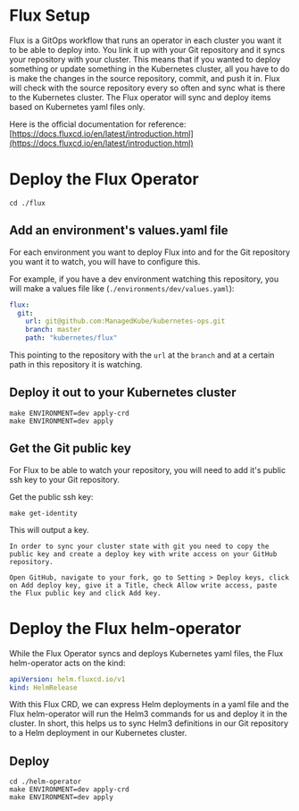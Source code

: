 Flux Setup
============
Flux is a GitOps workflow that runs an operator in each cluster you want it to be able to deploy into.  You link it up with your Git repository and it syncs your repository with your cluster.  This means that if you wanted to deploy something or update something in the Kubernetes cluster, all you have to do is make the changes in the source repository, commit, and push it in.  Flux will check with the source repository every so often and sync what is there to the Kubernetes cluster.  The Flux operator will sync and deploy items based on Kubernetes yaml files only.

Here is the official documentation for reference: [https://docs.fluxcd.io/en/latest/introduction.html](https://docs.fluxcd.io/en/latest/introduction.html)

# Deploy the Flux Operator

```
cd ./flux
```

## Add an environment's values.yaml file

For each environment you want to deploy Flux into and for the Git repository you want it to watch, you will have to configure this.

For example, if you have a dev environment watching this repository, you will make a values file like (`./environments/dev/values.yaml`):

```yaml
flux:
  git:
    url: git@github.com:ManagedKube/kubernetes-ops.git
    branch: master
    path: "kubernetes/flux"
```

This pointing to the repository with the `url` at the `branch` and at a certain path in this repository it is watching.

## Deploy it out to your Kubernetes cluster

```
make ENVIRONMENT=dev apply-crd
make ENVIRONMENT=dev apply
```

## Get the Git public key
For Flux to be able to watch your repository, you will need to add it's public ssh key to your Git repository.

Get the public ssh key:

```
make get-identity
```

This will output a key.

```
In order to sync your cluster state with git you need to copy the public key and create a deploy key with write access on your GitHub repository.

Open GitHub, navigate to your fork, go to Setting > Deploy keys, click on Add deploy key, give it a Title, check Allow write access, paste the Flux public key and click Add key.
```

# Deploy the Flux helm-operator
While the Flux Operator syncs and deploys Kubernetes yaml files, the Flux helm-operator acts on the kind:

```yaml
apiVersion: helm.fluxcd.io/v1
kind: HelmRelease
```

With this Flux CRD, we can express Helm deployments in a yaml file and the Flux helm-operator will run the Helm3 commands for us and deploy it in the cluster.  In short, this helps us to sync Helm3 definitions in our Git repository to a Helm deployment in our Kubernetes cluster.

## Deploy

```
cd ./helm-operator
make ENVIRONMENT=dev apply-crd
make ENVIRONMENT=dev apply
```


